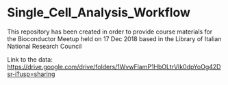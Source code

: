 # Single_Cell_Analysis_Workflow
This repository has been created in order to provide course materials for the Bioconductor Meetup held on 17 Dec 2018 based in the Library of Italian National Research Council  

Link to the data:
https://drive.google.com/drive/folders/1WvwFlamP1HbOLtrVIk0dpYoOg42Dsr-i?usp=sharing
